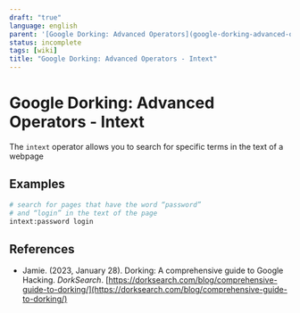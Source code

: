 ```yaml
---
draft: "true"
language: english
parent: '[Google Dorking: Advanced Operators](google-dorking-advanced-operators.md)'
status: incomplete
tags: [wiki]
title: "Google Dorking: Advanced Operators - Intext"
---
```


# Google Dorking: Advanced Operators - Intext

The `intext` operator allows you to search for specific terms in the text of a webpage

## Examples

```bash
# search for pages that have the word “password”
# and “login” in the text of the page
intext:password login
```

## References

- Jamie. (2023, January 28). <span class="reference-title">Dorking: A comprehensive guide to Google Hacking</span>. _DorkSearch_. [https://dorksearch.com/blog/comprehensive-guide-to-dorking/](https://dorksearch.com/blog/comprehensive-guide-to-dorking/)

